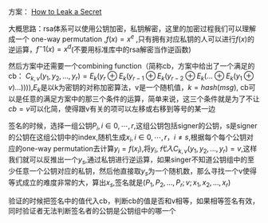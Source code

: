 方案：
[How to Leak a Secret](https://people.csail.mit.edu/rivest/pubs/RST01.pdf)

大概思路：rsa体系可以使用公钥加密，私钥解密，这里的加密过程我们可以理解成一个 one-way permutation ,$f(x) = x^e$
,只有拥有对应私钥的人可以进行$f(x)$的逆运算，$f^-1(x)=x^d$(不要用标准库中的rsa解密当作逆函数)

然后方案中还需要一个combining function（简称cb，方案中给出了一个满足的cb：
$C_{k,v}(y_1,y_2,...,y_r)=E_k(y_r⊕E_k(y_{r−1}⊕E_k(y_{r−2}⊕E_k(...⊕E_k(y_1⊕v)...))))$,$E_k$是以k为密钥的对称加密算法，v是一个随机值，$k=hash(msg)$,
cb可以是任意的满足方案中的那三个条件的运算，简单来说，这三个条件就是为了不让$cb=v$可以化简，使得跟v有关的项可以左移或右移到等号的某一边

签名的时候，选择一组公钥$P_i,i \in 0,\cdots,r$,这组公钥包括signer的公钥，s是signer的公钥在这组公钥中的index,随机生成$x_i,i \in 0,\cdots,r，i\neq s$,根据每个每个公钥对应的one-way permutation去计算$y_i= f(x_i)$,将$y_i,代入C_{k,v}(y_1,y_2,...,y_r) = v$,这样我们就可以反推出一个$y_s$,通过私钥进行逆运算，如果singer不知道公钥组中的至少任意一个公钥对应的私钥，然后他直接取$y_s$为一个随机数，那么寻找一个v使得等式成立的难度非常的大，算出$x_s$,签名就是$(P_1,P_2,...,P_r;v;x_1,x_2,...,x_r)$

验证的时候把签名中的值代入cb，判断cb的值是否和v相等，如果相等签名有效，同时验证者无法判断签名者的公钥是公钥组中的哪一个
